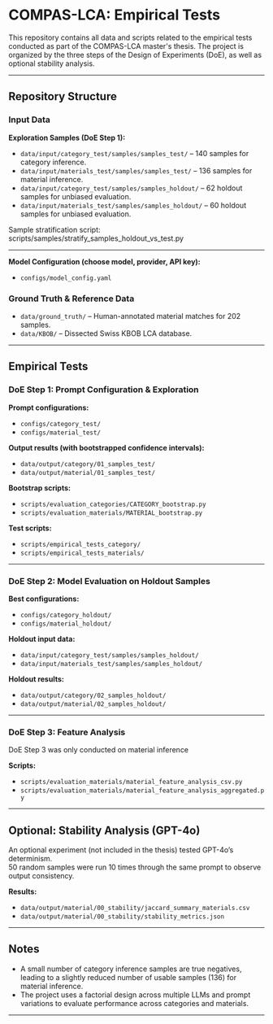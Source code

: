 # COMPAS-LCA: Empirical Tests

This repository contains all data and scripts related to the empirical tests conducted as part of the COMPAS-LCA master's thesis. The project is organized by the three steps of the Design of Experiments (DoE), as well as optional stability analysis.

---

## Repository Structure

### Input Data

**Exploration Samples (DoE Step 1):**

- `data/input/category_test/samples/samples_test/` – 140 samples for category inference.
- `data/input/materials_test/samples/samples_test/` – 136 samples for material inference.
- `data/input/category_test/samples/samples_holdout/` – 62 holdout samples for unbiased evaluation.
- `data/input/materials_test/samples/samples_holdout/` – 60 holdout samples for unbiased evaluation.

Sample stratification script:
scripts/samples/stratify_samples_holdout_vs_test.py

---

**Model Configuration (choose model, provider, API key):**

- `configs/model_config.yaml`

### Ground Truth & Reference Data

- `data/ground_truth/` – Human-annotated material matches for 202 samples.
- `data/KBOB/` – Dissected Swiss KBOB LCA database.

---

## Empirical Tests

### DoE Step 1: Prompt Configuration & Exploration

**Prompt configurations:**

- `configs/category_test/`
- `configs/material_test/`

**Output results (with bootstrapped confidence intervals):**

- `data/output/category/01_samples_test/`
- `data/output/material/01_samples_test/`

**Bootstrap scripts:**
- `scripts/evaluation_categories/CATEGORY_bootstrap.py`
- `scripts/evaluation_materials/MATERIAL_bootstrap.py`

**Test scripts:**
- `scripts/empirical_tests_category/`
- `scripts/empirical_tests_materials/`


---

### DoE Step 2: Model Evaluation on Holdout Samples

**Best configurations:**

- `configs/category_holdout/`
- `configs/material_holdout/`

**Holdout input data:**

- `data/input/category_test/samples/samples_holdout/`
- `data/input/materials_test/samples/samples_holdout/`

**Holdout results:**

- `data/output/category/02_samples_holdout/`
- `data/output/material/02_samples_holdout/`

---

### DoE Step 3: Feature Analysis

DoE Step 3 was only conducted on material inference

**Scripts:**
- `scripts/evaluation_materials/material_feature_analysis_csv.py`
- `scripts/evaluation_materials/material_feature_analysis_aggregated.py`

---

## Optional: Stability Analysis (GPT-4o)

An optional experiment (not included in the thesis) tested GPT-4o’s determinism.  
50 random samples were run 10 times through the same prompt to observe output consistency.

**Results:**

- `data/output/material/00_stability/jaccard_summary_materials.csv`
- `data/output/material/00_stability/stability_metrics.json`

---

## Notes

- A small number of category inference samples are true negatives, leading to a slightly reduced number of usable samples (136) for material inference.
- The project uses a factorial design across multiple LLMs and prompt variations to evaluate performance across categories and materials.

---